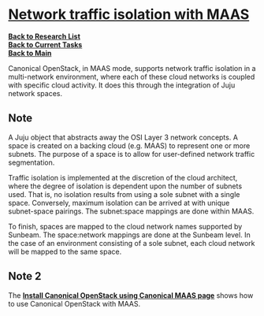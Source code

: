 # **[Network traffic isolation with MAAS](https://canonical-openstack.readthedocs-hosted.com/en/latest/explanation/network-traffic-isolation-with-maas/)**

**[Back to Research List](../../../../../../research_list.md)**\
**[Back to Current Tasks](../../../../../../../`a_status/current_tasks.md)**\
**[Back to Main](../../../../../../../README.md)**

Canonical OpenStack, in MAAS mode, supports network traffic isolation in a multi-network environment, where each of these cloud networks is coupled with specific cloud activity. It does this through the integration of Juju network spaces.

## Note

A Juju object that abstracts away the OSI Layer 3 network concepts. A space is created on a backing cloud (e.g. MAAS) to represent one or more subnets. The purpose of a space is to allow for user-defined network traffic segmentation.

Traffic isolation is implemented at the discretion of the cloud architect, where the degree of isolation is dependent upon the number of subnets used. That is, no isolation results from using a sole subnet with a single space. Conversely, maximum isolation can be arrived at with unique subnet-space pairings. The subnet:space mappings are done within MAAS.

To finish, spaces are mapped to the cloud network names supported by Sunbeam. The space:network mappings are done at the Sunbeam level. In the case of an environment consisting of a sole subnet, each cloud network will be mapped to the same space.

## Note 2

The **[Install Canonical OpenStack using Canonical MAAS page](https://canonical-openstack.readthedocs-hosted.com/en/latest/how-to/install/install-canonical-openstack-using-canonical-maas/)** shows how to use Canonical OpenStack with MAAS.
